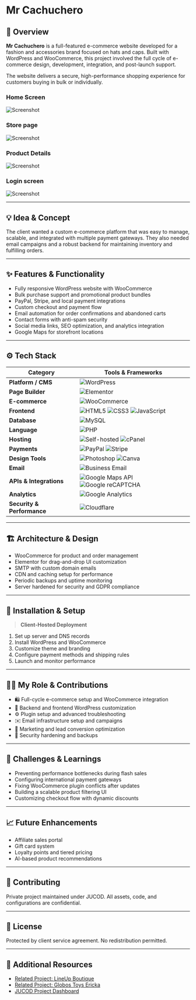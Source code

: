 # **Mr Cachuchero**  

## 🧭 Overview  
**Mr Cachuchero** is a full-featured e-commerce website developed for a fashion and accessories brand focused on hats and caps. Built with WordPress and WooCommerce, this project involved the full cycle of e-commerce design, development, integration, and post-launch support.

The website delivers a secure, high-performance shopping experience for customers buying in bulk or individually.

### Home Screen 
![Screenshot](./assets/1.jpeg)

### Store page
![Screenshot](./assets/2.jpeg)

### Product Details 
![Screenshot](./assets/3.jpeg)

### Login screen
![Screenshot](./assets/4.jpeg)

---

## 💡 Idea & Concept  
The client wanted a custom e-commerce platform that was easy to manage, scalable, and integrated with multiple payment gateways. They also needed email campaigns and a robust backend for maintaining inventory and fulfilling orders.

---

## ✨ Features & Functionality  
- Fully responsive WordPress website with WooCommerce  
- Bulk purchase support and promotional product bundles  
- PayPal, Stripe, and local payment integrations  
- Custom checkout and payment flow  
- Email automation for order confirmations and abandoned carts  
- Contact forms with anti-spam security  
- Social media links, SEO optimization, and analytics integration  
- Google Maps for storefront locations  

---

## ⚙️ Tech Stack  
| **Category**           | **Tools & Frameworks** |
|------------------------|------------------------|
| **Platform / CMS**     | ![WordPress](https://img.shields.io/badge/WordPress-21759B?style=for-the-badge&logo=wordpress&logoColor=white) |
| **Page Builder**       | ![Elementor](https://img.shields.io/badge/Elementor-92003B?style=for-the-badge&logo=elementor&logoColor=white) |
| **E-commerce**         | ![WooCommerce](https://img.shields.io/badge/WooCommerce-96588A?style=for-the-badge&logo=woocommerce&logoColor=white) |
| **Frontend**           | ![HTML5](https://img.shields.io/badge/HTML5-E34F26?style=for-the-badge&logo=html5&logoColor=white) ![CSS3](https://img.shields.io/badge/CSS3-1572B6?style=for-the-badge&logo=css3&logoColor=white) ![JavaScript](https://img.shields.io/badge/JavaScript-F7DF1E?style=for-the-badge&logo=javascript&logoColor=black) |
| **Database** | ![MySQL](https://img.shields.io/badge/MySQL-4479A1?style=for-the-badge&logo=mysql&logoColor=white) |
| **Language**           | ![PHP](https://img.shields.io/badge/PHP-777BB4?style=for-the-badge&logo=php&logoColor=white) |
| **Hosting**            | ![Self-hosted](https://img.shields.io/badge/Self--Hosted-000000?style=for-the-badge&logo=serverfault&logoColor=white) ![cPanel](https://img.shields.io/badge/cPanel-FF6C2C?style=for-the-badge&logo=cpanel&logoColor=white) |
| **Payments**           | ![PayPal](https://img.shields.io/badge/PayPal-00457C?style=for-the-badge&logo=paypal&logoColor=white) ![Stripe](https://img.shields.io/badge/Stripe-635BFF?style=for-the-badge&logo=stripe&logoColor=white) |
| **Design Tools**       | ![Photoshop](https://img.shields.io/badge/Adobe%20Photoshop-31A8FF?style=for-the-badge&logo=adobephotoshop&logoColor=white) ![Canva](https://img.shields.io/badge/Canva-00C4CC?style=for-the-badge&logo=canva&logoColor=white) |
| **Email**              | ![Business Email](https://img.shields.io/badge/Business%20Email-0072C6?style=for-the-badge&logo=microsoftoutlook&logoColor=white) |
| **APIs & Integrations** | ![Google Maps API](https://img.shields.io/badge/Google%20Maps%20API-4285F4?style=for-the-badge&logo=googlemaps&logoColor=white) ![Google reCAPTCHA](https://img.shields.io/badge/Google%20reCAPTCHA-4285F4?style=for-the-badge&logo=google&logoColor=white) |
| **Analytics**          | ![Google Analytics](https://img.shields.io/badge/Analytics-e37400?logo=googleanalytics&logoColor=white&style=for-the-badge) |
| **Security & Performance** | ![Cloudflare](https://img.shields.io/badge/Cloudflare-F38020?logo=cloudflare&logoColor=white&style=for-the-badge) |

---

## 🏗 Architecture & Design  
- WooCommerce for product and order management  
- Elementor for drag-and-drop UI customization  
- SMTP with custom domain emails  
- CDN and caching setup for performance  
- Periodic backups and uptime monitoring  
- Server hardened for security and GDPR compliance  

---

## 🚀 Installation & Setup  
> **Client-Hosted Deployment**  
1. Set up server and DNS records  
2. Install WordPress and WooCommerce  
3. Customize theme and branding  
4. Configure payment methods and shipping rules  
5. Launch and monitor performance  

---

## 🧑‍💻 My Role & Contributions  
- 🛍️ Full-cycle e-commerce setup and WooCommerce integration  
- 🧱 Backend and frontend WordPress customization  
- ⚙️ Plugin setup and advanced troubleshooting  
- ✉️ Email infrastructure setup and campaigns  
- 🧩 Marketing and lead conversion optimization  
- 🔐 Security hardening and backups  

---

## 🧗 Challenges & Learnings  
- Preventing performance bottlenecks during flash sales  
- Configuring international payment gateways  
- Fixing WooCommerce plugin conflicts after updates  
- Building a scalable product filtering UI  
- Customizing checkout flow with dynamic discounts  

---

## 📈 Future Enhancements  
- Affiliate sales portal  
- Gift card system  
- Loyalty points and tiered pricing  
- AI-based product recommendations  

---

## 🤝 Contributing  
Private project maintained under JUCOD. All assets, code, and configurations are confidential.

---

## 🪪 License  
Protected by client service agreement. No redistribution permitted.

---

## 🔗 Additional Resources  
- [Related Project: LineUp Boutique](../LineUpBoutique.md)  
- [Related Project: Globos Toys Ericka](../GlobosToysEricka.md)  
- [JUCOD Project Dashboard](../GitHubDashboard.md)
